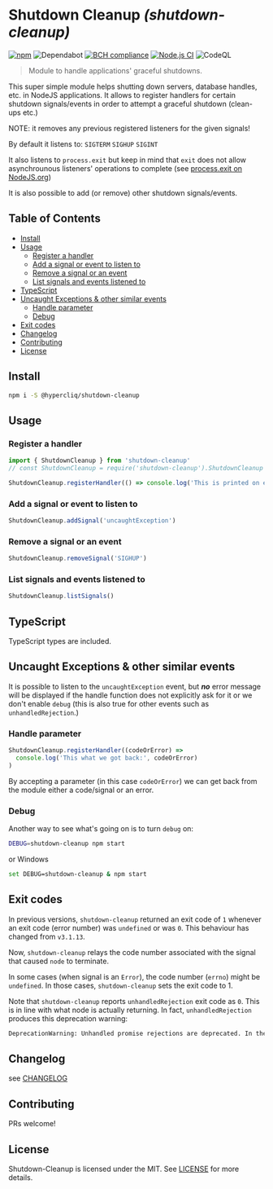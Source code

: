 # Shutdown Cleanup _(shutdown-cleanup)_ <!-- omit in toc -->

[![npm](https://badgen.net/npm/v/@hypercliq/shutdown-cleanup)](https://www.npmjs.com/package/@hypercliq/shutdown-cleanup)
![Dependabot](https://badgen.net/github/dependabot/hypercliq/shutdown-cleanup?icon=dependabot)
[![BCH compliance](https://bettercodehub.com/edge/badge/hypercliq/shutdown-cleanup?branch=main)](https://bettercodehub.com/)
[![Node.js CI](https://github.com/hypercliq/shutdown-cleanup/workflows/Node.js%20CI/badge.svg)](https://github.com/hypercliq/shutdown-cleanup/)
![CodeQL](https://github.com/hypercliq/shutdown-cleanup/workflows/CodeQL/badge.svg)

> Module to handle applications' graceful shutdowns.

This super simple module helps shutting down servers, database handles, etc. in NodeJS applications.
It allows to register handlers for certain shutdown signals/events in order to attempt a graceful shutdown (clean-ups etc.)

NOTE: it removes any previous registered listeners for the given signals!

By default it listens to:
`SIGTERM`
`SIGHUP`
`SIGINT`

It also listens to `process.exit` but keep in mind that `exit` does
not allow asynchrounous listeners' operations to complete (see [process.exit on NodeJS.org](https://nodejs.org/dist/latest/docs/api/process.html#process_event_exit))

It is also possible to add (or remove) other shutdown signals/events.

## Table of Contents <!-- omit in toc -->

- [Install](#install)
- [Usage](#usage)
  - [Register a handler](#register-a-handler)
  - [Add a signal or event to listen to](#add-a-signal-or-event-to-listen-to)
  - [Remove a signal or an event](#remove-a-signal-or-an-event)
  - [List signals and events listened to](#list-signals-and-events-listened-to)
- [TypeScript](#typescript)
- [Uncaught Exceptions & other similar events](#uncaught-exceptions--other-similar-events)
  - [Handle parameter](#handle-parameter)
  - [Debug](#debug)
- [Exit codes](#exit-codes)
- [Changelog](#changelog)
- [Contributing](#contributing)
- [License](#license)

## Install

```sh
npm i -S @hypercliq/shutdown-cleanup
```

## Usage

### Register a handler

```js
import { ShutdownCleanup } from 'shutdown-cleanup'
// const ShutdownCleanup = require('shutdown-cleanup').ShutdownCleanup

ShutdownCleanup.registerHandler(() => console.log('This is printed on exit :)'))
```

### Add a signal or event to listen to

```js
ShutdownCleanup.addSignal('uncaughtException')
```

### Remove a signal or an event

```js
ShutdownCleanup.removeSignal('SIGHUP')
```

### List signals and events listened to

```js
ShutdownCleanup.listSignals()
```

## TypeScript

TypeScript types are included.

## Uncaught Exceptions & other similar events

It is possible to listen to the `uncaughtException` event, but **_no_** error message will be displayed if the handle function does not explicitly ask for it or we don't enable `debug` (this is also true for other events such as `unhandledRejection`.)

### Handle parameter

```js
ShutdownCleanup.registerHandler((codeOrError) =>
  console.log('This what we got back:', codeOrError)
)
```

By accepting a parameter (in this case `codeOrError`) we can get back from the module either a code/signal or an error.

### Debug

Another way to see what's going on is to turn `debug` on:

```sh
DEBUG=shutdown-cleanup npm start
```

or Windows

```sh
set DEBUG=shutdown-cleanup & npm start
```

## Exit codes

In previous versions, `shutdown-cleanup` returned an exit code of `1` whenever an exit code (error number) was `undefined` or was `0`. This behaviour has changed from `v3.1.13`.

Now, `shutdown-cleanup` relays the code number associated with the signal that caused `node` to terminate.

In some cases (when signal is an `Error`), the code number (`errno`) might be `undefined`. In those cases, `shutdown-cleanup` sets the exit code to 1.

Note that `shutdown-cleanup` reports `unhandledRejection` exit code as `0`. This is in line with what node is actually returning. In fact, `unhandledRejection` produces this deprecation warning:

```sh
DeprecationWarning: Unhandled promise rejections are deprecated. In the future, promise rejections that are not handled will terminate the Node.js process with a non-zero exit code.
```

## Changelog

see [CHANGELOG](CHANGELOG.md)

## Contributing

PRs welcome!

## License

Shutdown-Cleanup is licensed under the MIT. See [LICENSE](LICENSE) for more details.
